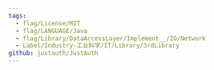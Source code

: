 ```yaml
---
tags:
  - flag/License/MIT
  - flag/LANGUAGE/Java
  - flag/Library/DataAccessLayer/Implement__/IO/Network
  - Label/Industry-工业科学/IT/Library/3rdLibrary
github: justauth/JustAuth
---
```

